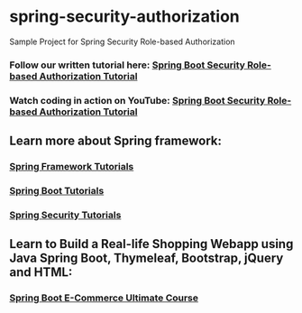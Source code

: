 # spring-security-authorization
Sample Project for Spring Security Role-based Authorization
### Follow our written tutorial here: [Spring Boot Security Role-based Authorization Tutorial](https://www.codejava.net/frameworks/spring-boot/spring-boot-security-role-based-authorization-tutorial)
### Watch coding in action on YouTube: [Spring Boot Security Role-based Authorization Tutorial](https://youtu.be/i21h6ThUiWc)
## Learn more about Spring framework:
### [Spring Framework Tutorials](https://www.codejava.net/spring-tutorials)
### [Spring Boot Tutorials](https://www.codejava.net/spring-boot-tutorials)
### [Spring Security Tutorials](https://www.codejava.net/spring-security-tutorials)
## Learn to Build a Real-life Shopping Webapp using Java Spring Boot, Thymeleaf, Bootstrap, jQuery and HTML:
### [Spring Boot E-Commerce Ultimate Course](https://www.udemy.com/course/spring-boot-e-commerce-ultimate/?referralCode=3A24FAC7220029CEDFD6)
